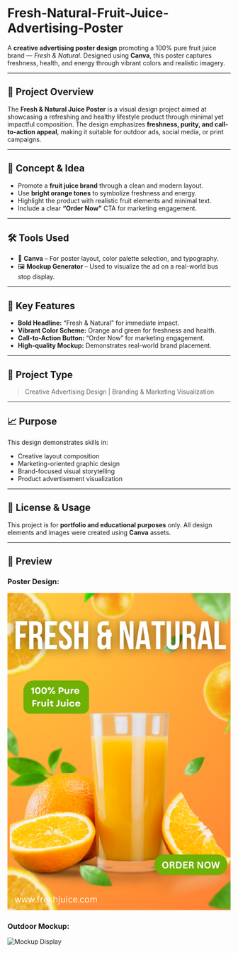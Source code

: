 # Fresh-Natural-Fruit-Juice-Advertising-Poster

A **creative advertising poster design** promoting a 100% pure fruit juice brand — *Fresh & Natural*. Designed using **Canva**, this poster captures freshness, health, and energy through vibrant colors and realistic imagery.

---

## 🎯 Project Overview

The **Fresh & Natural Juice Poster** is a visual design project aimed at showcasing a refreshing and healthy lifestyle product through minimal yet impactful composition. The design emphasizes **freshness, purity, and call-to-action appeal**, making it suitable for outdoor ads, social media, or print campaigns.

---

## 🧠 Concept & Idea

* Promote a **fruit juice brand** through a clean and modern layout.
* Use **bright orange tones** to symbolize freshness and energy.
* Highlight the product with realistic fruit elements and minimal text.
* Include a clear **“Order Now”** CTA for marketing engagement.

---

## 🛠 Tools Used

* 🎨 **Canva** – For poster layout, color palette selection, and typography.
* 🖼 **Mockup Generator** – Used to visualize the ad on a real-world bus stop display.

---

## 🌟 Key Features

* **Bold Headline:** “Fresh & Natural” for immediate impact.
* **Vibrant Color Scheme:** Orange and green for freshness and health.
* **Call-to-Action Button:** “Order Now” for marketing engagement.
* **High-quality Mockup:** Demonstrates real-world brand placement.

---

## 🧾 Project Type

> Creative Advertising Design | Branding & Marketing Visualization


---

## 📈 Purpose

This design demonstrates skills in:

* Creative layout composition
* Marketing-oriented graphic design
* Brand-focused visual storytelling
* Product advertisement visualization

---

## 📎 License & Usage

This project is for **portfolio and educational purposes** only.
All design elements and images were created using **Canva** assets.

---

## 📸 Preview

### Poster Design:

![Poster Design](https://github.com/Sanjay-Durai-196/Fresh-Natural-Fruit-Juice-Advertising-Poster/blob/main/FRESH%20AND%20NATURAL.png)

### Outdoor Mockup:

![Mockup Display](https://github.com/Sanjay-Durai-196/Fresh-Natural-Fruit-Juice-Advertising-Poster/blob/main/Fresh%20juice%20mockup.png)

